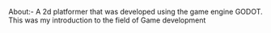 About:-
A 2d platformer that was developed using the game engine GODOT. This was my introduction to the field of Game development
